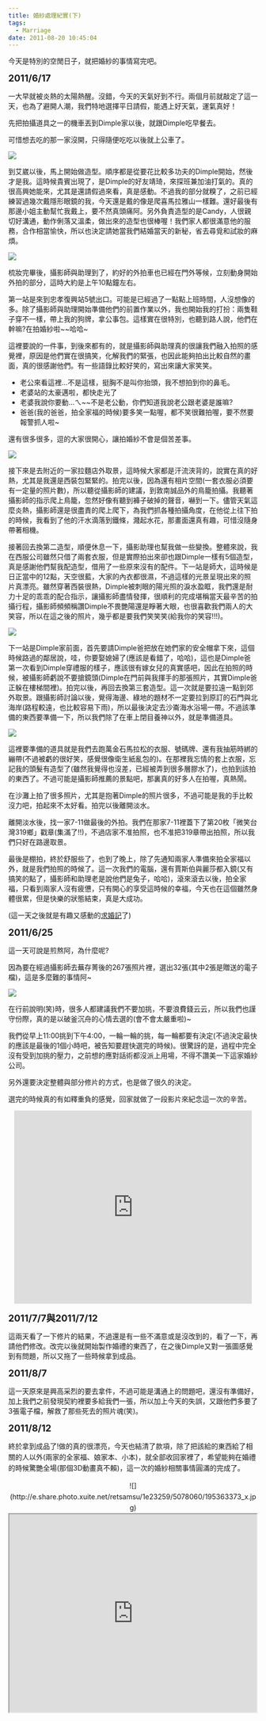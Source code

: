 ```yaml
---
title: 婚紗處理紀實(下)
tags:
  - Marriage
date: 2011-08-20 10:45:04
---
```


今天是特別的空閒日子，就把婚紗的事情寫完吧。

<span style="font-size: 14pt;">**2011/6/17**</span>

一大早就被炎熱的太陽熱醒。沒錯，今天的天氣好到不行。兩個月前就敲定了這一天，也為了避開人潮，我們特地選擇平日請假，能遇上好天氣，運氣真好！

先把拍攝道具之一的機車丟到Dimple家以後，就跟Dimple吃早餐去。

可惜想去吃的那一家沒開，只得隨便吃吃以後就上公車了。

![](http://e.share.photo.xuite.net/retsamsu/1e232ab/5078060/195358079_x.jpg)

到艾崴以後，馬上開始做造型。順序都是從要花比較多功夫的Dimple開始，然後才是我。這時候貴賓出現了，是Dimple的好友靖琦，來探班兼加油打氣的。真的很高興她能來，尤其是還請假過來看，真是感動。不過我的部分就糗了，之前已經練習過幾次戴隱形眼鏡的我，今天還是戴的像是爬喜馬拉雅山一樣難。還好最後有那邊小姐主動幫忙我戴上，要不然真頭痛阿。另外負責造型的是Candy，人很親切好溝通，動作俐落又溫柔，做出來的造型也很棒喔！我們家人都很滿意他的服務，合作相當愉快，所以也決定請她當我們結婚當天的新秘，省去尋覓和試妝的麻煩。

![](http://e.share.photo.xuite.net/retsamsu/1e232b1/5078060/195358341_x.jpg)

梳妝完畢後，攝影師與助理到了，約好的外拍車也已經在門外等候，立刻動身開始外拍的部分，這時大約是上午10點鐘左右。

第一站是來到忠孝復興站5號出口。可能是已經過了一點點上班時間，人沒想像的多。除了攝影師與助理開始準備他們的前置作業以外，我也開始我的打扮：兩隻鞋子穿不一樣，帶上我的狗牌，拿公事包。這樣實在很特別，也聽到路人說，他們在幹嘛?在拍婚紗啦~~哈哈~

這裡要說的一件事，到後來都有的，就是攝影師與助理真的很讓我們融入拍照的感覺裡，原因是他們實在很搞笑，化解我們的緊張，也因此能夠拍出比較自然的畫面，真的很感謝他們。有一些語錄比較好笑的，寫出來讓大家笑笑。

*   老公來看這裡...不是這樣，挺胸不是叫你抬頭，我不想拍到你的鼻毛。
*   老婆站的太豪邁啦，都快走光了
*   老婆我說你要動...ㄟ~~不是老公動，你們知道我說老公跟老婆是誰嘛?
*   爸爸(我的爸爸，拍全家福的時候)要多笑一點喔，都不笑很難拍喔，要不然要報警抓人啦~

還有很多很多，逗的大家很開心，讓拍婚紗不會是個苦差事。

![](http://e.share.photo.xuite.net/retsamsu/1e23255/5078060/195359017_x.jpg)

接下來是去附近的一家拉麵店外取景，這時候大家都是汗流浹背的，說實在真的好熱，尤其是我還是西裝包緊緊的。拍完以後，因為還有相片空間(一套衣服必須要有一定量的照片數)，所以聽從攝影師的建議，到敦南誠品外的鳥籠拍攝。我聽著攝影師的指示爬上鳥籠，忽然好像有聽到褲子破掉的聲音，嚇到一下。儘管天氣這麼炎熱，攝影師還是很盡責的爬上爬下，為我們抓各種拍攝角度，在他從上往下拍的時候，我看到了他的汗水滴落到鐵條，濺起水花，那畫面還真有趣，可惜沒隨身帶著相機。

接著回去換第二造型，順便休息一下，攝影助理也幫我做一些變換。整體來說，我在西服公司雖然只借了兩套衣服，但是實際拍出來卻也跟Dimple一樣有5個造型，真是感謝他們幫我配造型，借用了一些原來沒有的配件。下一站是師大，這時候是日正當中的12點，天空很藍，大家的內衣都很濕，不過這樣的光景呈現出來的照片真漂亮。雖然穿著西裝很熱，Dimple被刺眼的陽光照的淚水盈眶，我們還是耐力十足的乖乖的配合指示，讓攝影師盡情發揮，很順利的完成堪稱當天最辛苦的拍攝行程，攝影師頻頻稱讚Dimple不畏艷陽還是睜著大眼，也很喜歡我們兩人的大笑容，所以在這之後的照片，幾乎都是要我們笑笑笑(給我你的笑容!!!)。

![](http://e.share.photo.xuite.net/retsamsu/1e232c2/5078060/195361686_x.jpg)

下一站是Dimple家前面，首先要請Dimple爸把放在她們家的安全帽拿下來，這個時候路過的鄰居說，哇，你要娶媳婦了(應該是看錯了，哈哈)，這也是Dimple爸第一次看到Dimple穿禮服的樣子，應該很有嫁女兒的真實感吧，因此在拍照的時候，被攝影師虧說不要搶鏡頭(Dimple在門前與我揮手的那張照片，其實Dimple爸正躲在樓梯間裡)。拍完以後，再回去換第三套造型。這一次就是要拉遠一點到郊外取景。跟攝影師討論以後，覺得海邊、綠地的題材不一定要拉到原訂的石門與北海岸(路程較遠，也比較容易下雨)，所以最後決定去沙崙海水浴場一帶。不過該準備的東西要準備一下，所以我們除了在車上閉目養神以外，就是準備道具。

![](http://e.share.photo.xuite.net/retsamsu/1e23225/5078060/195362041_x.jpg)

這裡要準備的道具就是我們去跑萬金石馬拉松的衣服、號碼牌、還有我抽筋時綁的繃帶(不過被虧的很好笑，感覺很像衛生紙亂包的)。在那裡我忘情的套上衣服，忘記我的頭髮有造型了(雖然我覺得也沒差，已經被弄到很多層膠水了)，也拍到該拍的東西了。不過可能是攝影師推薦的景點吧，那裏真的好多人在拍喔，真熱鬧。

在沙灘上拍了很多照片，尤其是抱著Dimple的照片很多，不過可能是我的手比較沒力吧，拍起來不太好看。拍完以後離開淡水。

離開淡水後，找一家7-11做最後的外拍。我們在那家7-11裡蓋下了第20枚「微笑台灣319鄉」戳章(集滿了!!)，不過店家不准拍照，也不准把319章帶出拍照，所以我們只好在路邊取景。

最後是棚拍，終於舒服些了，也到了晚上，除了先通知兩家人準備來拍全家福以外，就是我們拍照的時候了。這一次我們的電腦，還有賈斯伯與麗莎都入鏡(又有搞笑的點了，攝影師和助理老是說他們是兔子，哈哈)，滾來滾去以後，拍全家福，只看到兩家人沒有疲憊，只有開心的享受這時候的幸福，今天也在這個雖然身體很累，但是快樂的狀態結束，真是大成功。

(這一天之後就是有趣又感動的[求婚記](http://blog.xuite.net/retsamsu/diary/46949039)了)

<span style="font-size: 14pt;">**2011/6/25**</span>

這一天可說是煎熬阿，為什麼呢?

因為要在經過攝影師去蕪存菁後的267張照片裡，選出32張(其中2張是贈送的電子檔)，這是多麼難的事情阿~

![](http://e.share.photo.xuite.net/retsamsu/1e2321d/5078060/195365873_x.jpg)

在行前說明(笑)時，很多人都建議我們不要加挑，不要浪費錢云云，所以我們也謹守份際，真的是以破釜沉舟的心情去選的(會不會太嚴重啦)~

我們從早上11:00挑到下午4:00，一輪一輪的挑，每一輪都要有決定(不過決定最快的應該是最後的1個小時吧，被告知要趕快選完的時候)。很驚訝的是，過程中完全沒有受到加挑的壓力，之前想的應對話術都沒派上用場，不得不讚美一下這家婚紗公司。

另外還要決定整體與部分修片的方式，也是做了很久的決定。

選完的時候真的有如釋重負的感覺，回家就做了一段影片來紀念這一次的辛苦。

<center><object width="480" height="390" classid="clsid:d27cdb6e-ae6d-11cf-96b8-444553540000" codebase="http://download.macromedia.com/pub/shockwave/cabs/flash/swflash.cab#version=6,0,40,0"><param name="allowFullScreen" value="true" /><param name="allowscriptaccess" value="always" /><param name="src" value="http://www.youtube.com/v/7Py45CkAHjk?version=3&amp;hl=zh_TW&amp;rel=0" /><param name="allowfullscreen" value="true" /><embed width="480" height="390" type="application/x-shockwave-flash" src="http://www.youtube.com/v/7Py45CkAHjk?version=3&amp;hl=zh_TW&amp;rel=0" allowFullScreen="true" allowscriptaccess="always" allowfullscreen="true" /></object></center>

<span style="font-size: 14pt;">**2011/7/7與2011/7/12**</span>

這兩天看了一下修片的結果，不過還是有一些不滿意或是沒改到的，看了一下，再請他們修改。改完以後就開始製作婚禮的東西了，在之後Dimple又對一張圖感覺到有問題，所以又拖了一些時候拿到成品。

<span style="font-size: 14pt;">**2011/8/7**</span>

這一天原來是興高采烈的要去拿件，不過可能是溝通上的問題吧，還沒有準備好，加上我們之前發現契約裡要多給我們一張，所以加上今天的失誤，又跟他們多要了3張電子檔，解救了那些死去的照片魂(笑)。

<span style="font-size: 14pt;">**2011/8/12**</span>

<span style="line-height: 22px;">終於拿到成品了!做的真的很漂亮，今天也結清了款項，除了把該給的東西給了相關的人以外(兩家的全家福、娘家本、小本)，就全部收回家裡了，希望能夠在婚禮的時候驚艷全場(那個3D動畫真不賴)，這一次的婚紗相關事情圓滿的完成了。</span>

<center><span style="line-height: 22px;">![](http://e.share.photo.xuite.net/retsamsu/1e23259/5078060/195363373_x.jpg)
</span></center><center><iframe width="500" height="400" src="http://photo.xuite.net/retsamsu/5022443.sld2"></iframe></center>